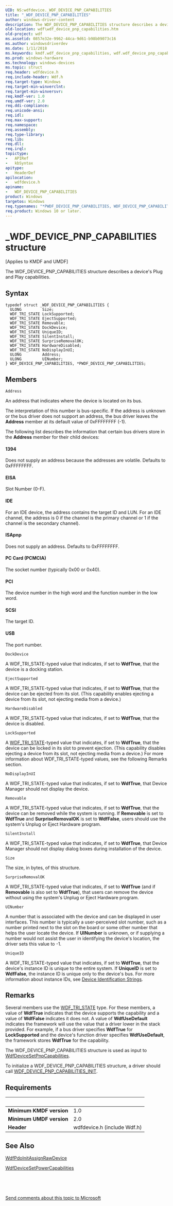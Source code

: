 ```yaml
---
UID: NS:wdfdevice._WDF_DEVICE_PNP_CAPABILITIES
title: "_WDF_DEVICE_PNP_CAPABILITIES"
author: windows-driver-content
description: The WDF_DEVICE_PNP_CAPABILITIES structure describes a device's Plug and Play capabilities.
old-location: wdf\wdf_device_pnp_capabilities.htm
old-project: wdf
ms.assetid: 0857e32e-9962-44ca-9d61-b98b09073c16
ms.author: windowsdriverdev
ms.date: 1/11/2018
ms.keywords: kmdf.wdf_device_pnp_capabilities, wdf.wdf_device_pnp_capabilities, PWDF_DEVICE_PNP_CAPABILITIES, *PWDF_DEVICE_PNP_CAPABILITIES, DFDeviceObjectGeneralRef_58325ea6-665b-4cf2-bf99-d47636013ee1.xml, WDF_DEVICE_PNP_CAPABILITIES structure, PWDF_DEVICE_PNP_CAPABILITIES structure pointer, wdfdevice/PWDF_DEVICE_PNP_CAPABILITIES, _WDF_DEVICE_PNP_CAPABILITIES, WDF_DEVICE_PNP_CAPABILITIES, wdfdevice/WDF_DEVICE_PNP_CAPABILITIES
ms.prod: windows-hardware
ms.technology: windows-devices
ms.topic: struct
req.header: wdfdevice.h
req.include-header: Wdf.h
req.target-type: Windows
req.target-min-winverclnt: 
req.target-min-winversvr: 
req.kmdf-ver: 1.0
req.umdf-ver: 2.0
req.ddi-compliance: 
req.unicode-ansi: 
req.idl: 
req.max-support: 
req.namespace: 
req.assembly: 
req.type-library: 
req.lib: 
req.dll: 
req.irql: 
topictype:
-	APIRef
-	kbSyntax
apitype:
-	HeaderDef
apilocation:
-	wdfdevice.h
apiname:
-	WDF_DEVICE_PNP_CAPABILITIES
product: Windows
targetos: Windows
req.typenames: "*PWDF_DEVICE_PNP_CAPABILITIES, WDF_DEVICE_PNP_CAPABILITIES"
req.product: Windows 10 or later.
---
```


# _WDF_DEVICE_PNP_CAPABILITIES structure
<p class="CCE_Message">[Applies to KMDF and UMDF]

The WDF_DEVICE_PNP_CAPABILITIES structure describes a device's Plug and Play capabilities.

## Syntax
````
typedef struct _WDF_DEVICE_PNP_CAPABILITIES {
  ULONG         Size;
  WDF_TRI_STATE LockSupported;
  WDF_TRI_STATE EjectSupported;
  WDF_TRI_STATE Removable;
  WDF_TRI_STATE DockDevice;
  WDF_TRI_STATE UniqueID;
  WDF_TRI_STATE SilentInstall;
  WDF_TRI_STATE SurpriseRemovalOK;
  WDF_TRI_STATE HardwareDisabled;
  WDF_TRI_STATE NoDisplayInUI;
  ULONG         Address;
  ULONG         UINumber;
} WDF_DEVICE_PNP_CAPABILITIES, *PWDF_DEVICE_PNP_CAPABILITIES;
````

## Members


`Address`

An address that indicates where the device is located on its bus. 

The interpretation of this number is bus-specific. If the address is unknown or the bus driver does not support an address, the bus driver leaves the <b>Address</b> member at its default value of 0xFFFFFFFF (-1).

The following list describes the information that certain bus drivers store in the <b>Address</b> member for their child devices:





#### 1394

Does not supply an address because the addresses are volatile. Defaults to 0xFFFFFFFF. 



#### EISA

Slot Number (0-F).



#### IDE

For an IDE device, the address contains the target ID and LUN. For an IDE channel, the address is 0 if the channel is the primary channel or 1 if the channel is the secondary channel).



#### ISApnp

Does not supply an address. Defaults to 0xFFFFFFFF.



#### PC Card (PCMCIA)

The socket number (typically 0x00 or 0x40).



#### PCI

The device number in the high word and the function number in the low word.



#### SCSI

The target ID.



#### USB

The port number.

`DockDevice`

A WDF_TRI_STATE-typed value that indicates, if set to <b>WdfTrue</b>, that the device is a docking station.

`EjectSupported`

A WDF_TRI_STATE-typed value that indicates, if set to <b>WdfTrue</b>, that the device can be ejected from its slot. (This capability enables ejecting a device from its slot, not ejecting media from a device.)

`HardwareDisabled`

A WDF_TRI_STATE-typed value that indicates, if set to <b>WdfTrue</b>, that the device is disabled.

`LockSupported`

A <a href="..\wudfddi_types\ne-wudfddi_types-_wdf_tri_state.md">WDF_TRI_STATE</a>-typed value that indicates, if set to <b>WdfTrue</b>, that the device can be locked in its slot to prevent ejection. (This capability disables ejecting a device from its slot, not ejecting media from a device.) For more information about WDF_TRI_STATE-typed values, see the following Remarks section.

`NoDisplayInUI`

A WDF_TRI_STATE-typed value that indicates, if set to <b>WdfTrue</b>, that Device Manager should not display the device.

`Removable`

A WDF_TRI_STATE-typed value that indicates, if set to <b>WdfTrue</b>, that the device can be removed while the system is running. If <b>Removable</b> is set to <b>WdfTrue</b> and <b>SurpriseRemovalOK</b> is set to <b>WdfFalse</b>, users should use the system's Unplug or Eject Hardware program.

`SilentInstall`

A WDF_TRI_STATE-typed value that indicates, if set to <b>WdfTrue</b>, that Device Manager should not display dialog boxes during installation of the device.

`Size`

The size, in bytes, of this structure.

`SurpriseRemovalOK`

A WDF_TRI_STATE-typed value that indicates, if set to <b>WdfTrue</b> (and if <b>Removable</b> is also set to <b>WdfTrue</b>), that users can remove the device without using the system's Unplug or Eject Hardware program.

`UINumber`

A number that is associated with the device and can be displayed in user interfaces. This number is typically a user-perceived slot number, such as a number printed next to the slot on the board or some other number that helps the user locate the device. If <b>UINumber</b> is unknown, or if supplying a number would not assist the user in identifying the device's location, the driver sets this value to -1.

`UniqueID`

A WDF_TRI_STATE-typed value that indicates, if set to <b>WdfTrue</b>, that the device's instance ID is unique to the entire system. If <b>UniqueID</b> is set to <b>WdfFalse</b>, the instance ID is unique only to the device's bus. For more information about instance IDs, see <a href="https://docs.microsoft.com/en-us/windows-hardware/drivers/install/device-identification-strings">Device Identification Strings</a>.

## Remarks
Several members use the <a href="..\wudfddi_types\ne-wudfddi_types-_wdf_tri_state.md">WDF_TRI_STATE</a> type. For these members, a value of <b>WdfTrue</b> indicates that the device supports the capability and a value of <b>WdfFalse</b> indicates it does not. A value of <b>WdfUseDefault</b> indicates the framework will use the value that a driver lower in the stack provided. For example, if a bus driver specifies <b>WdfTrue</b> for <b>LockSupported</b> and the device's function driver specifies <b>WdfUseDefault</b>, the framework stores <b>WdfTrue</b> for the capability.

The WDF_DEVICE_PNP_CAPABILITIES structure is used as input to <a href="..\wdfdevice\nf-wdfdevice-wdfdevicesetpnpcapabilities.md">WdfDeviceSetPnpCapabilities</a>.

To initialize a WDF_DEVICE_PNP_CAPABILITIES structure, a driver should call <a href="..\wdfdevice\nf-wdfdevice-wdf_device_pnp_capabilities_init.md">WDF_DEVICE_PNP_CAPABILITIES_INIT</a>.

## Requirements
| &nbsp; | &nbsp; |
| ---- |:---- |
| **Minimum KMDF version** | 1.0 |
| **Minimum UMDF version** | 2.0 |
| **Header** | wdfdevice.h (include Wdf.h) |

## See Also

<a href="..\wdfpdo\nf-wdfpdo-wdfpdoinitassignrawdevice.md">WdfPdoInitAssignRawDevice</a>



<a href="..\wdfdevice\nf-wdfdevice-wdfdevicesetpowercapabilities.md">WdfDeviceSetPowerCapabilities</a>



 

 

<a href="mailto:wsddocfb@microsoft.com?subject=Documentation%20feedback [wdf\wdf]:%20WDF_DEVICE_PNP_CAPABILITIES structure%20 RELEASE:%20(1/11/2018)&amp;body=%0A%0APRIVACY STATEMENT%0A%0AWe use your feedback to improve the documentation. We don't use your email address for any other purpose, and we'll remove your email address from our system after the issue that you're reporting is fixed. While we're working to fix this issue, we might send you an email message to ask for more info. Later, we might also send you an email message to let you know that we've addressed your feedback.%0A%0AFor more info about Microsoft's privacy policy, see http://privacy.microsoft.com/en-us/default.aspx." title="Send comments about this topic to Microsoft">Send comments about this topic to Microsoft</a>